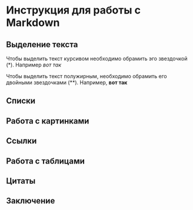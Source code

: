 # Инструкция для работы с Markdown

## Выделение текста

Чтобы выделить текст курсивом необходимо обрамить эго звездочкой (*). Например *вот так*

Чтобы выделить текст полужирным, необходимо обрамить его двойными звездочками (**).
Например, **вот так**

## Списки

## Работа с картинками

## Ссылки 

## Работа с таблицами

## Цитаты

## Заключение

